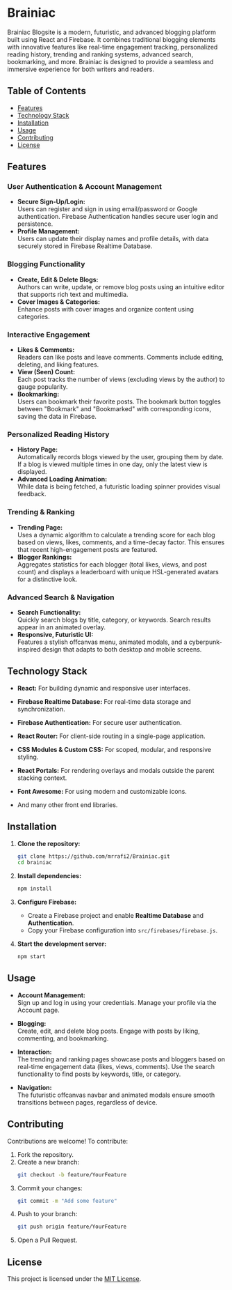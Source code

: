 
# Brainiac 

Brainiac Blogsite is a modern, futuristic, and advanced blogging platform built using React and Firebase. It combines traditional blogging elements with innovative features like real-time engagement tracking, personalized reading history, trending and ranking systems, advanced search, bookmarking, and more. Brainiac is designed to provide a seamless and immersive experience for both writers and readers.

## Table of Contents
- [Features](#features)
- [Technology Stack](#technology-stack)
- [Installation](#installation)
- [Usage](#usage)
- [Contributing](#contributing)
- [License](#license)

## Features

### User Authentication & Account Management
- **Secure Sign-Up/Login:**  
  Users can register and sign in using email/password or Google authentication. Firebase Authentication handles secure user login and persistence.
- **Profile Management:**  
  Users can update their display names and profile details, with data securely stored in Firebase Realtime Database.

### Blogging Functionality
- **Create, Edit & Delete Blogs:**  
  Authors can write, update, or remove blog posts using an intuitive editor that supports rich text and multimedia.
- **Cover Images & Categories:**  
  Enhance posts with cover images and organize content using categories.

### Interactive Engagement
- **Likes & Comments:**  
  Readers can like posts and leave comments. Comments include editing, deleting, and liking features.
- **View (Seen) Count:**  
  Each post tracks the number of views (excluding views by the author) to gauge popularity.
- **Bookmarking:**  
  Users can bookmark their favorite posts. The bookmark button toggles between "Bookmark" and "Bookmarked" with corresponding icons, saving the data in Firebase.

### Personalized Reading History
- **History Page:**  
  Automatically records blogs viewed by the user, grouping them by date. If a blog is viewed multiple times in one day, only the latest view is displayed.
- **Advanced Loading Animation:**  
  While data is being fetched, a futuristic loading spinner provides visual feedback.

### Trending & Ranking
- **Trending Page:**  
  Uses a dynamic algorithm to calculate a trending score for each blog based on views, likes, comments, and a time-decay factor. This ensures that recent high-engagement posts are featured.
- **Blogger Rankings:**  
  Aggregates statistics for each blogger (total likes, views, and post count) and displays a leaderboard with unique HSL-generated avatars for a distinctive look.

### Advanced Search & Navigation
- **Search Functionality:**  
  Quickly search blogs by title, category, or keywords. Search results appear in an animated overlay.
- **Responsive, Futuristic UI:**  
  Features a stylish offcanvas menu, animated modals, and a cyberpunk-inspired design that adapts to both desktop and mobile screens.

## Technology Stack

- **React:** For building dynamic and responsive user interfaces.
  
- **Firebase Realtime Database:** For real-time data storage and synchronization.
- **Firebase Authentication:** For secure user authentication.
  
- **React Router:** For client-side routing in a single-page application.
  
- **CSS Modules & Custom CSS:** For scoped, modular, and responsive styling.
  
- **React Portals:** For rendering overlays and modals outside the parent stacking context.
  
- **Font Awesome:** For using modern and customizable icons.

- And many other front end libraries.

## Installation

1. **Clone the repository:**
   ```bash
   git clone https://github.com/mrrafi2/Brainiac.git
   cd brainiac
   ```

2. **Install dependencies:**
   ```bash
   npm install
   ```

3. **Configure Firebase:**
   - Create a Firebase project and enable **Realtime Database** and **Authentication**.
   - Copy your Firebase configuration into `src/firebases/firebase.js`.

4. **Start the development server:**
   ```bash
   npm start
   ```

## Usage

- **Account Management:**  
  Sign up and log in using your credentials. Manage your profile via the Account page.

- **Blogging:**  
  Create, edit, and delete blog posts. Engage with posts by liking, commenting, and bookmarking.
  
- **Interaction:**  
  The trending and ranking pages showcase posts and bloggers based on real-time engagement data (likes, views, comments). Use the search functionality to find posts by keywords, title, or category.

- **Navigation:**  
  The futuristic offcanvas navbar and animated modals ensure smooth transitions between pages, regardless of device.

## Contributing

Contributions are welcome! To contribute:
1. Fork the repository.
2. Create a new branch:  
   ```bash
   git checkout -b feature/YourFeature
   ```
3. Commit your changes:  
   ```bash
   git commit -m "Add some feature"
   ```
4. Push to your branch:  
   ```bash
   git push origin feature/YourFeature
   ```
5. Open a Pull Request.

## License

This project is licensed under the [MIT License](LICENSE).



